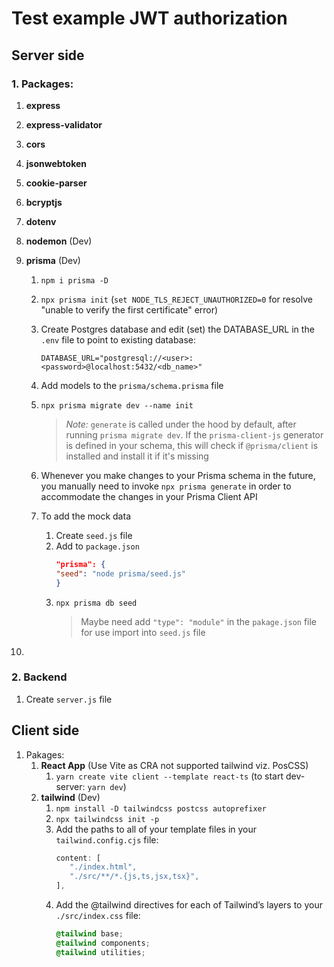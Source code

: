 # Test example JWT authorization

## Server side

### 1. Packages:

1.  **express**
2.  **express-validator**
3.  **cors**
4.  **jsonwebtoken**
5.  **cookie-parser**
6.  **bcryptjs**
7.  **dotenv**
8.  **nodemon** (Dev)
9.  **prisma** (Dev)

    1. `npm i prisma -D`
    2. `npx prisma init` (`set NODE_TLS_REJECT_UNAUTHORIZED=0` for resolve "unable to verify the first certificate" error)
    3. Create Postgres database and edit (set) the DATABASE_URL in the `.env` file to point to existing database:

       ```env
       DATABASE_URL="postgresql://<user>:<password>@localhost:5432/<db_name>"
       ```

    4. Add models to the `prisma/schema.prisma` file
    5. `npx prisma migrate dev --name init`
       > _Note:_ `generate` is called under the hood by default, after running `prisma migrate dev`. If the `prisma-client-js` generator is defined in your schema, this will check if `@prisma/client` is installed and install it if it's missing
    6. Whenever you make changes to your Prisma schema in the future, you manually need to invoke `npx prisma generate` in order to accommodate the changes in your Prisma Client API
    7. To add the mock data
       1. Create `seed.js` file
       2. Add to `package.json`
          ```json
          "prisma": {
          "seed": "node prisma/seed.js"
          }
          ```
       3. `npx prisma db seed`
          > Maybe need add `"type": "module"` in the `pakage.json` file for use import into `seed.js` file

10.

### 2. Backend

1. Create `server.js` file

## Client side

1. Pakages:
   1. **React App** (Use Vite as CRA not supported tailwind viz. PosCSS)
      1. `yarn create vite client --template react-ts` (to start dev-server: `yarn dev`)
   2. **tailwind** (Dev)
      1. `npm install -D tailwindcss postcss autoprefixer`
      2. `npx tailwindcss init -p`
      3. Add the paths to all of your template files in your `tailwind.config.cjs` file:
         ```cjs
         content: [
            "./index.html",
            "./src/**/*.{js,ts,jsx,tsx}",
         ],
         ```
      4. Add the @tailwind directives for each of Tailwind’s layers to your `./src/index.css` file:
         ```css
         @tailwind base;
         @tailwind components;
         @tailwind utilities;
         ```
